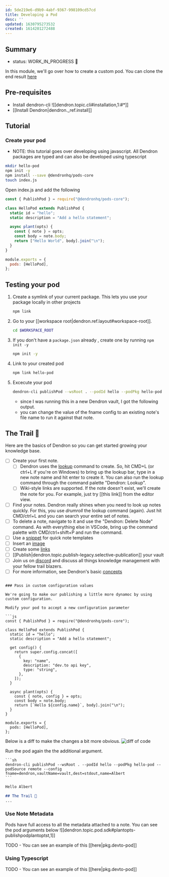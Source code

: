```yaml
---
id: 5de219e6-d9b9-4abf-9367-998109cd57cd
title: Developing a Pod
desc: ''
updated: 1630795273532
created: 1614201272488
---
```

## Summary

- status: WORK_IN_PROGRESS 🚧

In this module, we'll go over how to create a custom pod. You can clone the end result [here](https://github.com/dendronhq/hello-pod)

## Pre-requisites

- Install dendron-cli
  ![[dendron.topic.cli#installation,1:#*]]
- [[Install Dendron|dendron._ref.install]]

## Tutorial

### Create your pod

- NOTE: this tutorial goes over developing using javascript. All Dendron packages are typed and can also be developed using typescript

```sh
mkdir hello-pod
npm init -y
npm install --save @dendronhq/pods-core
touch index.js
```

Open index.js and add the following

```js
const { PublishPod } = require("@dendronhq/pods-core");

class HelloPod extends PublishPod {
  static id = "hello";
  static description = "Add a hello statement";

  async plant(opts) {
    const { note } = opts;
    const body = note.body;
    return ["Hello World", body].join("\n");
  }
}

module.exports = {
  pods: [HelloPod],
};
```

## Testing your pod

1. Create a symlink of your current package. This lets you use your package locally in other projects
   ```sh
   npm link
   ```
2. Go to your [[workspace root|dendron.ref.layout#workspace-root]].
   ```sh
   cd $WORKSPACE_ROOT
   ```
3. If you don't have a `package.json` already , create one by running `npm init -y`
   ```sh
   npm init -y
   ```
4. Link to your created pod
   ```sh
   npm link hello-pod
   ```
5. Excecute your pod
   ```sh
   dendron-cli publishPod --wsRoot . --podId hello --podPkg hello-pod --podSource custom --config fname=dendron,vaultName=vault,dest=stdout
   ```
   - since I was running this in a new Dendron vault, I got the following output.
   - you can change the value of the fname config to an existing note's file name to run it against that note.

## The Trail 🥾

Here are the basics of Dendron so you can get started growing your knowledge base.
- [ ] Create your first note.
    - [ ] Dendron uses the [lookup](https://www.dendron.so/notes/a7c3a810-28c8-4b47-96a6-8156b1524af3.html#lookup-menu) command to create. So, hit CMD+L (or ctrl+L if you're on Windows) to bring up the lookup bar, type in a new note name and hit enter to create it. You can also run the lookup command through the command palette "Dendron: Lookup".
    - [ ] Wiki-style links are supported. If the note doesn't exist, we'll create the note for you. For example, just try [[this link]] from the editor view.
- [ ] Find your notes. Dendron really shines when you need to look up notes quickly. For this, you use *drumroll* the lookup command (again). Just hit CMD/ctrl+L and you can search your entire set of notes.
- [ ] To delete a note, navigate to it and use the "Dendron: Delete Node" command. As with everything else in VSCode, bring up the command palette with CMD/ctrl+shift+P and run the command.
- [ ] Use a [snippet](https://www.dendron.so/notes/9eca1992-7540-4d9d-97fb-328b27748b2c.html) for quick note templates
- [ ] Insert an [image](https://www.dendron.so/notes/a91fd8da-6895-49fe-8164-a17acd8d9a17.html)
- [ ] Create some [links](https://www.dendron.so/notes/3472226a-ff3c-432d-bf5d-10926f39f6c2.html)
- [ ] [[Publish|dendron.topic.publish-legacy.selective-publication]] your vault
- [ ] Join us on [discord](https://discord.com/invite/6j85zNX) and discuss all things knowledge management with your fellow trail blazers.
- [ ] For more information, see Dendron's basic [concepts](https://www.dendron.so/notes/c6fd6bc4-7f75-4cbb-8f34-f7b99bfe2d50.html)
```

### Pass in custom configuration values

We're going to make our publishing a little more dynamoc by using custom configuration. 

Modify your pod to accept a new configuration parameter

```js
const { PublishPod } = require("@dendronhq/pods-core");

class HelloPod extends PublishPod {
  static id = "hello";
  static description = "Add a hello statement";

  get config() {
    return super.config.concat([
      {
        key: "name",
        description: "dev.to api key",
        type: "string",
      },
    ]);
  }

  async plant(opts) {
    const { note, config } = opts;
    const body = note.body;
    return [`Hello ${config.name}`, body].join("\n");
  }
}

module.exports = {
  pods: [HelloPod],
};

```

Below is a diff to make the changes a bit more obvious.
![diff of code](https://foundation-prod-assetspublic53c57cce-8cpvgjldwysl.s3-us-west-2.amazonaws.com/assets/images/pod-change.jpg)

Run the pod again the the additional argument.

````
```sh
dendron-cli publishPod --wsRoot . --podId hello --podPkg hello-pod --podSource remote --config fname=dendron,vaultName=vault,dest=stdout,name=Albert
```
````

```markdown
Hello Albert

## The Trail 🥾
...
```

### Use Note Metadata

Pods have full access to all the metadata attached to a note. You can see the pod arguments below
![[dendron.topic.pod.sdk#plantopts-publishpodplantoptst,1]]

TODO - You can see an example of this [[here|pkg.devto-pod]]

### Using Typescript

TODO - You can see an example of this [[here|pkg.devto-pod]]

